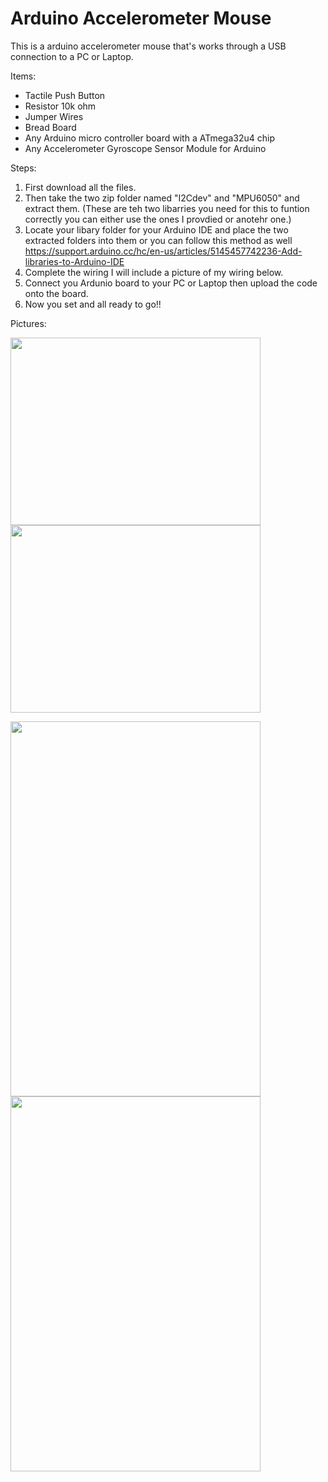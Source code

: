 # Arduino Accelerometer Mouse
This is a arduino accelerometer mouse that's works through a USB connection to a PC or Laptop. 

Items:
- Tactile Push Button
- Resistor 10k ohm
- Jumper Wires
- Bread Board 
- Any Arduino micro controller board with a ATmega32u4 chip
- Any Accelerometer Gyroscope Sensor Module for Arduino

Steps:
1. First download all the files.
2. Then take the two zip folder named "I2Cdev" and "MPU6050" and extract them. (These are teh two libarries you need for this to funtion correctly you can either use the ones I provdied or anotehr one.)
3. Locate your libary folder for your Arduino IDE and place the two extracted folders into them or you can follow this method as well https://support.arduino.cc/hc/en-us/articles/5145457742236-Add-libraries-to-Arduino-IDE
4. Complete the wiring I will include a picture of my wiring below.
5. Connect you Ardunio board to your PC or Laptop then upload the code onto the board.
6. Now you set and all ready to go!!

Pictures:

<img src="https://user-images.githubusercontent.com/131554091/233804419-8a0bfa13-1a52-487b-af01-16e45a6c486e.jpg" height="300" width="400"> <img src="https://user-images.githubusercontent.com/131554091/233804424-4cffeaae-c29b-4e6d-9f12-351e8d13dca0.jpg" height="300" width="400">

<img src="https://user-images.githubusercontent.com/131554091/233804461-d5c7aeff-8a1c-46ce-bc8f-9f5f9c626252.jpg" height="600" width="400"> <img src="https://user-images.githubusercontent.com/131554091/233804456-84bdc59c-4e8e-4bc3-a38b-35fbf7298745.jpg" height="600" width="400">







